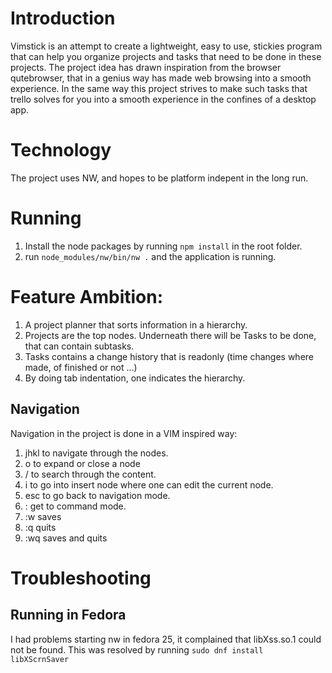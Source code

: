 # Introduction

Vimstick is an attempt to create a lightweight, easy to use, stickies program that can help you organize projects and tasks that need to be done in these projects. The project idea has drawn inspiration from the browser qutebrowser, that in a genius way has made web browsing into a smooth experience. In the same way this project strives to make such tasks that trello solves for you into a smooth experience in the confines of a desktop app.

# Technology

The project uses NW, and hopes to be platform indepent in the long run.

# Running

1. Install the node packages by running `npm install` in the root folder.
2. run `node_modules/nw/bin/nw .` and the application is running.

# Feature Ambition:

1. A project planner that sorts information in a hierarchy.
2. Projects are the top nodes. Underneath there will be Tasks to be done, that can contain subtasks.
3. Tasks contains a change history that is readonly (time changes where made, of finished or not ...)
4. By doing tab indentation, one indicates the hierarchy.

## Navigation 

Navigation in the project is done in a VIM inspired way:
1. jhkl to navigate through the nodes.
1. o to expand or close a node
2. / to search through the content.
3. i to go into insert node where one can edit the current node.
4. esc to go back to navigation mode.
5. : get to command mode.
5. :w saves
5. :q quits
5. :wq saves and quits

# Troubleshooting

## Running in Fedora

I had problems starting nw in fedora 25, it complained that libXss.so.1 could not be found. This was resolved by running `sudo dnf install libXScrnSaver`